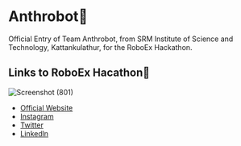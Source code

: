 # Anthrobot🤖
   Official Entry of Team Anthrobot, from SRM Institute of Science and Technology, Kattankulathur, for the RoboEx Hackathon.
## Links to RoboEx Hacathon🔗
![Screenshot (801)](https://user-images.githubusercontent.com/71955737/102581900-7eb12280-4127-11eb-97d3-8b5940c8d476.png)
* [Official Website]()
* [Instagram](https://www.instagram.com/avianworkshops/)
* [Twitter](https://twitter.com/intent/tweet?text=RoboEx%20Hackathon%20from%20dreadnought%20robotics%20@%20&url=https://dare2compete.com/o/h50Plze)
* [Linkedln](https://www.linkedin.com/sharing/share-offsite/?url=https%3A%2F%2Fdare2compete.com%2Fo%2Fh50Plze)
